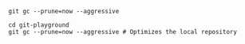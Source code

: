 ```shell
git gc --prune=now --aggressive
```

```shell
cd git-playground
git gc --prune=now --aggressive # Optimizes the local repository
```
